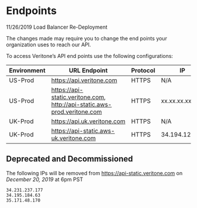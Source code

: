 # Endpoints

11/26/2019 Load Balancer Re-Deployment

The changes made may require you to change the end points your organization uses to reach our API.

To access Veritone’s API end points use the following configurations:

| Environment | URL Endpoint                    | Protocol | IP                      |
|-------------|---------------------------------|----------|-------------------------|
| US-Prod     | https://api.veritone.com        | HTTPS    | N/A                     |
| US-Prod     | https://api-static.veritone.com, http://api-static.aws-prod.veritone.com | HTTPS    | xx.xx.xx.xx             |
| UK-Prod     | https://api.uk.veritone.com     | HTTPS    | N/A                     |
| UK-Prod     | https://api-static.aws-uk.veritone.com | HTTPS | 34.194.123.82       |


## Deprecated and Decommissioned

The following IPs will be removed from https://api-static.veritone.com on *December 20, 2019* at 6pm PST

    34.231.237.177
    34.195.184.63
    35.171.48.170
